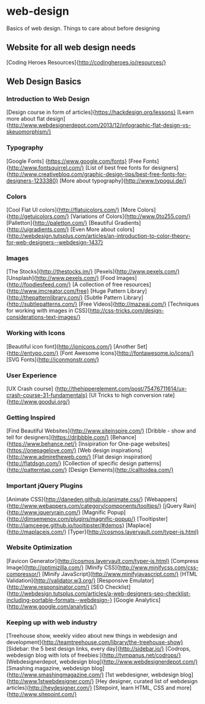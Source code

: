 # web-design

Basics of web design. Things to care about before designing

## Website for all web design needs 

[Coding Heroes Resources]{http://codingheroes.io/resources/}

## Web Design Basics

### Introduction to Web Design

[Design course in form of articles]{https://hackdesign.org/lessons}
[Learn more about flat design]{http://www.webdesignerdepot.com/2013/12/infographic-flat-design-vs-skeuomorphism/}

### Typography

[Google Fonts] {https://www.google.com/fonts}
[Free Fonts]{http://www.fontsquirrel.com/}
[List of best free fonts for designers]{http://www.creativebloq.com/graphic-design-tips/best-free-fonts-for-designers-1233380}
[More about typography]{http://www.typogui.de/}

### Colors

[Cool Flat UI colors]{http://flatuicolors.com/}
[More Colors]{http://getuicolors.com/}
[Variations of Colors]{http://www.0to255.com/}
[Palletton]{http://paletton.com/}
[Beautiful Gradients]{http://uigradients.com/}
[Even More about colors]{http://webdesign.tutsplus.com/articles/an-introduction-to-color-theory-for-web-designers--webdesign-1437}

### Images

[The Stocks]{http://thestocks.im/}
[Pexels]{http://www.pexels.com/}
[Unsplash]{http://www.pexels.com/}
[Food Images]{http://foodiesfeed.com/}
[A collection of free resources]{http://www.imcreator.com/free}
[Huge Pattern Library]{http://thepatternlibrary.com/}
[Subtle Pattern Library]{http://subtlepatterns.com/}
[Free Videos]{http://mazwai.com/}
[Techniques for working with images in CSS]{http://css-tricks.com/design-considerations-text-images/}

### Working with Icons

[Beautiful icon font]{http://ionicons.com/}
[Another Set]{http://entypo.com/}
[Font Awesome Icons]{http://fontawesome.io/icons/}
[SVG Fonts]{http://iconmonstr.com/}

### User Experience

[UX Crash course] {http://thehipperelement.com/post/75476711614/ux-crash-course-31-fundamentals}
[UI Tricks to high conversion rate]{http://www.goodui.org/}

### Getting Inspired

[Find Beautiful Websites]{http://www.siteinspire.com/}
[Dribble - show and tell for designers]{https://dribbble.com/}
[Behance]{https://www.behance.net/}
[Insipiration for One-page websites]{https://onepagelove.com/}
[Web design inspirations]{http://www.admiretheweb.com/}
[Flat design inspiration]{http://flatdsgn.com/}
[Collection of specific design patterns]{http://patterntap.com/}
[Design Elements]{http://calltoidea.com/}

### Important jQuery Plugins

[Animate CSS]{http://daneden.github.io/animate.css/}
[Webappers]{http://www.webappers.com/category/components/tooltips/}
[jQuery Rain]{http://www.jqueryrain.com/}
[Magnific Popup]{http://dimsemenov.com/plugins/magnific-popup/}
[Tooltipster]{http://iamceege.github.io/tooltipster/#demos}
[Maplace]{http://maplacejs.com/}
[Typer]{http://cosmos.layervault.com/typer-js.html}

### Website Optimization

[Favicon Generator]{http://cosmos.layervault.com/typer-js.html}
[Compress Image]{http://optimizilla.com/}
[Minify CSS]{http://www.minifycss.com/css-compressor/}
[Minify JavaScript]{http://www.minifyjavascript.com/}
[HTML Validation]{http://validator.w3.org/}
[Responsive Emulator]{http://www.responsinator.com/}
[SEO Checklist]{http://webdesign.tutsplus.com/articles/a-web-designers-seo-checklist-including-portable-formats--webdesign-}
[Google Analytics]{http://www.google.com/analytics/}

### Keeping up with web industry
[Treehouse show, weekly video about new things in webdesign and development]{http://teamtreehouse.com/library/the-treehouse-show}
[Sidebar: the 5 best design links, every day]{http://sidebar.io/}
[Codrops, webdesign blog with lots of freebies:]{http://tympanus.net/codrops/}
[Webdesignerdepot, webdesign blog]{http://www.webdesignerdepot.com/}
[Smashing magazine, webdesign blog]{http://www.smashingmagazine.com/}
[1st webdesigner, webdesign blog]{http://www.1stwebdesigner.com/}
[Hey designer, curated list of webdesign articles]{http://heydesigner.com/}
[Sitepoint, learn HTML, CSS and more]{http://www.sitepoint.com/}